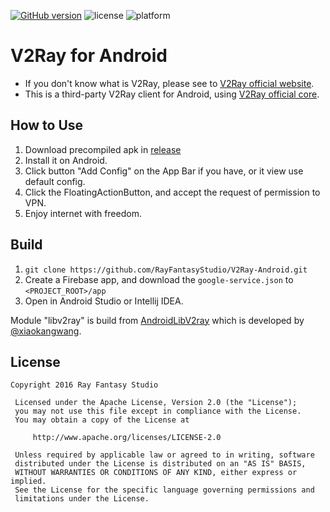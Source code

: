 [![GitHub version](https://badge.fury.io/gh/RayFantasyStudio%2FV2Ray-Android.svg)](https://badge.fury.io/gh/RayFantasyStudio%2FV2Ray-Android) ![license](http://img.shields.io/badge/license-Apache2-brightgreen.svg) ![platform](http://img.shields.io/badge/platform-Android-blue.svg)
# V2Ray for Android

* If you don't know what is V2Ray, please see to [V2Ray official website](http://www.v2ray.com).
* This is a third-party V2Ray client for Android, using [V2Ray official core](https://github.com/v2ray/v2ray-core).

## How to Use

1. Download precompiled apk in [release](https://github.com/RayFantasyStudio/V2Ray-Android/releases)
2. Install it on Android.
3. Click button "Add Config" on the App Bar if you have, or it view use default config.
4. Click the FloatingActionButton, and accept the request of permission to VPN.
5. Enjoy internet with freedom.

## Build

1. `git clone https://github.com/RayFantasyStudio/V2Ray-Android.git`
2. Create a Firebase app, and download the `google-service.json` to `<PROJECT_ROOT>/app`
3. Open in Android Studio or Intellij IDEA.

Module "libv2ray" is build from [AndroidLibV2ray](https://github.com/xiaokangwang/AndroidLibV2ray) which is developed by [@xiaokangwang](https://github.com/xiaokangwang).

## License
```
Copyright 2016 Ray Fantasy Studio

 Licensed under the Apache License, Version 2.0 (the "License");
 you may not use this file except in compliance with the License.
 You may obtain a copy of the License at

     http://www.apache.org/licenses/LICENSE-2.0

 Unless required by applicable law or agreed to in writing, software
 distributed under the License is distributed on an "AS IS" BASIS,
 WITHOUT WARRANTIES OR CONDITIONS OF ANY KIND, either express or implied.
 See the License for the specific language governing permissions and
 limitations under the License.
```